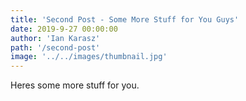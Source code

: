```yaml
---
title: 'Second Post - Some More Stuff for You Guys'
date: 2019-9-27 00:00:00
author: 'Ian Karasz'
path: '/second-post'
image: '../../images/thumbnail.jpg'
---
```


Heres some more stuff for you.